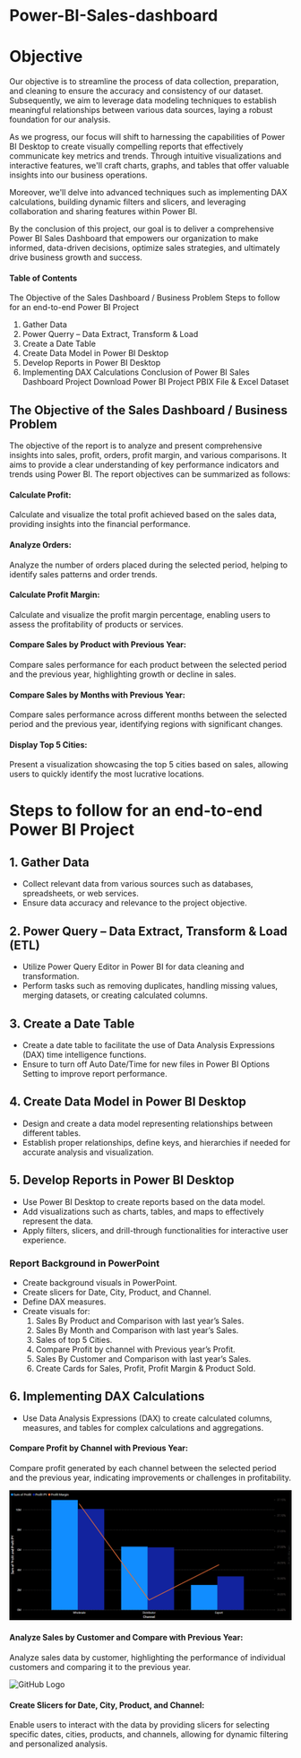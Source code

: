 # Power-BI-Sales-dashboard
# Objective
Our objective is to streamline the process of data collection, preparation, and cleaning to ensure the accuracy and consistency of our dataset. Subsequently, we aim to leverage data modeling techniques to establish meaningful relationships between various data sources, laying a robust foundation for our analysis.

As we progress, our focus will shift to harnessing the capabilities of Power BI Desktop to create visually compelling reports that effectively communicate key metrics and trends. Through intuitive visualizations and interactive features, we'll craft charts, graphs, and tables that offer valuable insights into our business operations.

Moreover, we'll delve into advanced techniques such as implementing DAX calculations, building dynamic filters and slicers, and leveraging collaboration and sharing features within Power BI.

By the conclusion of this project, our goal is to deliver a comprehensive Power BI Sales Dashboard that empowers our organization to make informed, data-driven decisions, optimize sales strategies, and ultimately drive business growth and success.

#### Table of Contents
The Objective of the Sales Dashboard / Business Problem
Steps to follow for an end-to-end Power BI Project
1) Gather Data
2) Power Querry – Data Extract, Transform & Load
3) Create a Date Table
4) Create Data Model in Power BI Desktop
5) Develop Reports in Power BI Desktop
6) Implementing DAX Calculations
Conclusion of Power BI Sales Dashboard Project
Download Power BI Project PBIX File & Excel Dataset

## The Objective of the Sales Dashboard / Business Problem
The objective of the report is to analyze and present comprehensive insights into sales, profit, orders, profit margin, and various comparisons. It aims to provide a clear understanding of key performance indicators and trends using Power BI. The report objectives can be summarized as follows:

#### Calculate Profit: 
Calculate and visualize the total profit achieved based on the sales data, providing insights into the financial performance.
#### Analyze Orders: 
Analyze the number of orders placed during the selected period, helping to identify sales patterns and order trends.
#### Calculate Profit Margin: 
Calculate and visualize the profit margin percentage, enabling users to assess the profitability of products or services.
#### Compare Sales by Product with Previous Year: 
Compare sales performance for each product between the selected period and the previous year, highlighting growth or decline in sales.
#### Compare Sales by Months with Previous Year: 
Compare sales performance across different months between the selected period and the previous year, identifying regions with significant changes.
#### Display Top 5 Cities: 
Present a visualization showcasing the top 5 cities based on sales, allowing users to quickly identify the most lucrative locations.

# Steps to follow for an end-to-end Power BI Project
## 1. Gather Data

- Collect relevant data from various sources such as databases, spreadsheets, or web services.
- Ensure data accuracy and relevance to the project objective.

## 2. Power Query – Data Extract, Transform & Load (ETL)

- Utilize Power Query Editor in Power BI for data cleaning and transformation.
- Perform tasks such as removing duplicates, handling missing values, merging datasets, or creating calculated columns.

## 3. Create a Date Table

- Create a date table to facilitate the use of Data Analysis Expressions (DAX) time intelligence functions.
- Ensure to turn off Auto Date/Time for new files in Power BI Options Setting to improve report performance.

## 4. Create Data Model in Power BI Desktop

- Design and create a data model representing relationships between different tables.
- Establish proper relationships, define keys, and hierarchies if needed for accurate analysis and visualization.

## 5. Develop Reports in Power BI Desktop

- Use Power BI Desktop to create reports based on the data model.
- Add visualizations such as charts, tables, and maps to effectively represent the data.
- Apply filters, slicers, and drill-through functionalities for interactive user experience.

### Report Background in PowerPoint

- Create background visuals in PowerPoint.
- Create slicers for Date, City, Product, and Channel.
- Define DAX measures.
- Create visuals for:
  1. Sales By Product and Comparison with last year’s Sales.
  2. Sales By Month and Comparison with last year’s Sales.
  3. Sales of top 5 Cities.
  4. Compare Profit by channel with Previous year’s Profit.
  5. Sales By Customer and Comparison with last year’s Sales.
  6. Create Cards for Sales, Profit, Profit Margin & Product Sold.

## 6. Implementing DAX Calculations
- Use Data Analysis Expressions (DAX) to create calculated columns, measures, and tables for complex calculations and aggregations.

#### Compare Profit by Channel with Previous Year: 
Compare profit generated by each channel between the selected period and the previous year, indicating improvements or challenges in profitability.

![GitHub Logo](https://github.com/anujjPanwar/Power-BI-Sales-dashboard-/blob/main/image%20of%20sales%20of%20comprasion%20with%20pre.%20by%20channel.png)


#### Analyze Sales by Customer and Compare with Previous Year: 
Analyze sales data by customer, highlighting the performance of individual customers and comparing it to the previous year.

![GitHub Logo]()

#### Create Slicers for Date, City, Product, and Channel: 
Enable users to interact with the data by providing slicers for selecting specific dates, cities, products, and channels, allowing for dynamic filtering and personalized analysis.
